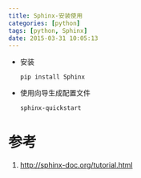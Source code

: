 ```yaml
---
title: Sphinx-安装使用
categories: [python]
tags: [python, Sphinx]
date: 2015-03-31 10:05:13
---
```


-   安装

        pip install Sphinx

-   使用向导生成配置文件

        sphinx-quickstart

# 参考

1.  <http://sphinx-doc.org/tutorial.html>
